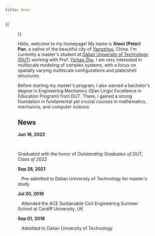 ```yaml
---
title: Home
---
```


{{<figure src="Xiwei_Portrait.JPG" title="Me at Jinji Lake in Suzhou, Summer 2023 (Credit goes to Hu)" width="500">}}

Hello, welcome to my homepage! My name is **Xiwei (Peter) Pan**, a native of the beautiful city of [Yangzhou](https://en.wikipedia.org/wiki/Yangzhou), China. I'm currently a master's student at [Dalian University of Technology (DUT)](https://www.dlut.edu.cn/) working with Prof. [Yichao Zhu](http://faculty.dlut.edu.cn/zhuyc/zh_CN/index/968943/list/index.htm). I am very interested in multiscale modeling of complex systems, with a focus on spatially varying multiscale configurations and plate/shell structures.

Before starting my master's program, I also earned a bachelor's degree in Engineering Mechanics (Qian Lingxi Excellence in Education Program) from DUT. There, I gained a strong foundation in fundamental yet crucial courses in mathematics, mechanics, and computer science.

## News

**Jun 16, 2022**<p>&nbsp;&nbsp;&nbsp;</p>Graduated with the honor of *Outstanding Graduates of DUT, Class of 2022*

**Sep 28, 2021**<p>&nbsp;&nbsp;&nbsp;Pre-admitted to Dalian University of Technology for master's study</p>

**Jul 20, 2019**<p>&nbsp;&nbsp;&nbsp;Attended the ACE Sustainable Civil Engineering Summer School at Cardiff University, UK</p>

**Sep 01, 2018**<p>&nbsp;&nbsp;&nbsp;Admitted to Dalian University of Technology</p>

